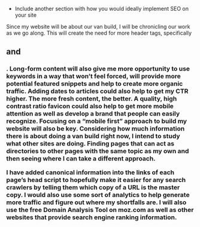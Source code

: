  - Include another section with how you would ideally implement SEO on your site

Since my website will be about our van build, I will be chronicling our work as we go along. This will create the need for more header tags, specifically <h2> and <h3>. Long-form content will also give me more opportunity to use keywords in a way that won’t feel forced, will provide more potential featured snippets and help to create more organic traffic. Adding dates to articles could also help to get my CTR higher. The more fresh content, the better. A quality, high contrast ratio favicon could also help to get more mobile attention as well as develop a brand that people can easily recognize. Focusing on a “mobile first” approach to build my website will also be key. Considering how much information there is about doing a van build right now, I intend to study what other sites are doing. Finding pages that can act as directories to other pages with the same topic as my own and then seeing where I can take a different approach. 

I have added canonical information into the links of each page’s head script to hopefully make it easier for any search crawlers by telling them which copy of a URL is the master copy. I would also use some sort of analytics to help generate more traffic and figure out where my shortfalls are. I will also use the free Domain Analysis Tool on moz.com as well as other websites that provide search engine ranking information. 